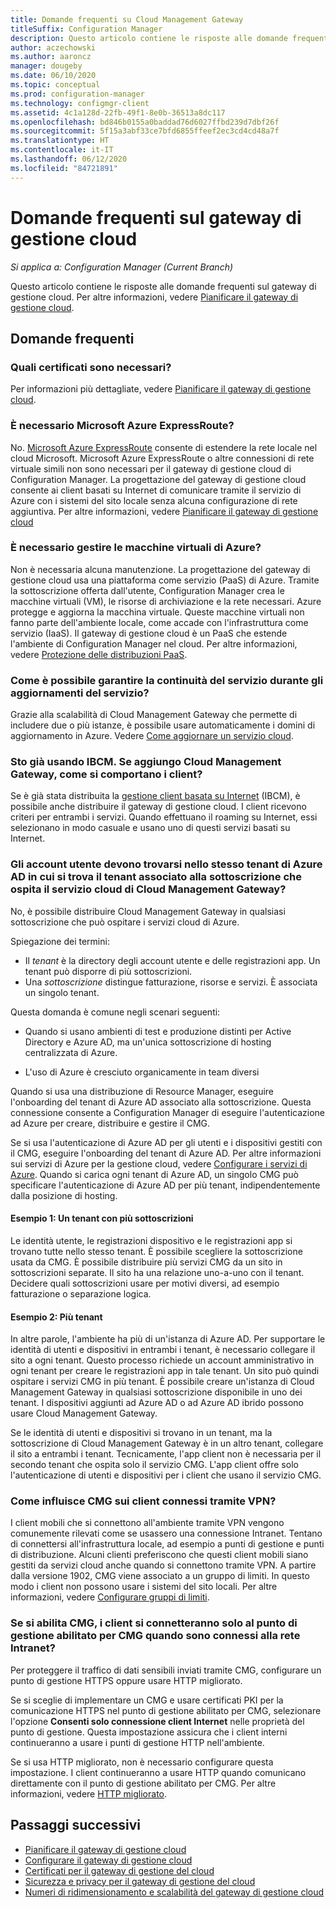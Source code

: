 ```yaml
---
title: Domande frequenti su Cloud Management Gateway
titleSuffix: Configuration Manager
description: Questo articolo contiene le risposte alle domande frequenti sul gateway di gestione cloud
author: aczechowski
ms.author: aaroncz
manager: dougeby
ms.date: 06/10/2020
ms.topic: conceptual
ms.prod: configuration-manager
ms.technology: configmgr-client
ms.assetid: 4c1a128d-22fb-49f1-8e0b-36513a8dc117
ms.openlocfilehash: bd846b0155a0baddad76d6027ffbd239d7dbf26f
ms.sourcegitcommit: 5f15a3abf33ce7bfd6855ffeef2ec3cd4cd48a7f
ms.translationtype: HT
ms.contentlocale: it-IT
ms.lasthandoff: 06/12/2020
ms.locfileid: "84721891"
---
```

# <a name="frequently-asked-questions-about-the-cloud-management-gateway"></a>Domande frequenti sul gateway di gestione cloud

*Si applica a: Configuration Manager (Current Branch)*

Questo articolo contiene le risposte alle domande frequenti sul gateway di gestione cloud. Per altre informazioni, vedere [Pianificare il gateway di gestione cloud](plan-cloud-management-gateway.md).

## <a name="frequently-asked-questions"></a>Domande frequenti

### <a name="what-certificates-do-i-need"></a>Quali certificati sono necessari?

Per informazioni più dettagliate, vedere [Pianificare il gateway di gestione cloud](certificates-for-cloud-management-gateway.md).

### <a name="do-i-need-azure-expressroute"></a>È necessario Microsoft Azure ExpressRoute?

No. [Microsoft Azure ExpressRoute](/azure/expressroute/expressroute-introduction) consente di estendere la rete locale nel cloud Microsoft. Microsoft Azure ExpressRoute o altre connessioni di rete virtuale simili non sono necessari per il gateway di gestione cloud di Configuration Manager. La progettazione del gateway di gestione cloud consente ai client basati su Internet di comunicare tramite il servizio di Azure con i sistemi del sito locale senza alcuna configurazione di rete aggiuntiva. Per altre informazioni, vedere [Pianificare il gateway di gestione cloud](plan-cloud-management-gateway.md)

<!-- SCCMDocs#1659 -->

### <a name="do-i-need-to-maintain-the-azure-virtual-machines"></a>È necessario gestire le macchine virtuali di Azure?

Non è necessaria alcuna manutenzione. La progettazione del gateway di gestione cloud usa una piattaforma come servizio (PaaS) di Azure. Tramite la sottoscrizione offerta dall'utente, Configuration Manager crea le macchine virtuali (VM), le risorse di archiviazione e la rete necessari. Azure protegge e aggiorna la macchina virtuale. Queste macchine virtuali non fanno parte dell'ambiente locale, come accade con l'infrastruttura come servizio (IaaS). Il gateway di gestione cloud è un PaaS che estende l'ambiente di Configuration Manager nel cloud. Per altre informazioni, vedere [Protezione delle distribuzioni PaaS](/azure/security/security-paas-deployments).

### <a name="how-can-i-ensure-service-continuity-during-service-updates"></a>Come è possibile garantire la continuità del servizio durante gli aggiornamenti del servizio?

Grazie alla scalabilità di Cloud Management Gateway che permette di includere due o più istanze, è possibile usare automaticamente i domini di aggiornamento in Azure. Vedere [Come aggiornare un servizio cloud](/azure/cloud-services/cloud-services-update-azure-service).

### <a name="im-already-using-ibcm-if-i-add-cmg-how-do-clients-behave"></a>Sto già usando IBCM. Se aggiungo Cloud Management Gateway, come si comportano i client?

Se è già stata distribuita la [gestione client basata su Internet](../plan-internet-based-client-management.md) (IBCM), è possibile anche distribuire il gateway di gestione cloud. I client ricevono criteri per entrambi i servizi. Quando effettuano il roaming su Internet, essi selezionano in modo casuale e usano uno di questi servizi basati su Internet.

### <a name="do-the-user-accounts-have-to-be-in-the-same-azure-ad-tenant-as-the-tenant-associated-with-the-subscription-that-hosts-the-cmg-cloud-service"></a><a name="bkmk_tenant"></a> Gli account utente devono trovarsi nello stesso tenant di Azure AD in cui si trova il tenant associato alla sottoscrizione che ospita il servizio cloud di Cloud Management Gateway?
<!--SCCMDocs-pr issue #2873-->
No, è possibile distribuire Cloud Management Gateway in qualsiasi sottoscrizione che può ospitare i servizi cloud di Azure.

Spiegazione dei termini:

- Il _tenant_ è la directory degli account utente e delle registrazioni app. Un tenant può disporre di più sottoscrizioni.
- Una _sottoscrizione_ distingue fatturazione, risorse e servizi. È associata un singolo tenant.

Questa domanda è comune negli scenari seguenti:  

- Quando si usano ambienti di test e produzione distinti per Active Directory e Azure AD, ma un'unica sottoscrizione di hosting centralizzata di Azure.

- L'uso di Azure è cresciuto organicamente in team diversi

Quando si usa una distribuzione di Resource Manager, eseguire l'onboarding del tenant di Azure AD associato alla sottoscrizione. Questa connessione consente a Configuration Manager di eseguire l'autenticazione ad Azure per creare, distribuire e gestire il CMG.  

Se si usa l'autenticazione di Azure AD per gli utenti e i dispositivi gestiti con il CMG, eseguire l'onboarding del tenant di Azure AD. Per altre informazioni sui servizi di Azure per la gestione cloud, vedere [Configurare i servizi di Azure](../../../servers/deploy/configure/azure-services-wizard.md). Quando si carica ogni tenant di Azure AD, un singolo CMG può specificare l'autenticazione di Azure AD per più tenant, indipendentemente dalla posizione di hosting.

#### <a name="example-1-one-tenant-with-multiple-subscriptions"></a>Esempio 1: Un tenant con più sottoscrizioni

Le identità utente, le registrazioni dispositivo e le registrazioni app si trovano tutte nello stesso tenant. È possibile scegliere la sottoscrizione usata da CMG. È possibile distribuire più servizi CMG da un sito in sottoscrizioni separate. Il sito ha una relazione uno-a-uno con il tenant. Decidere quali sottoscrizioni usare per motivi diversi, ad esempio fatturazione o separazione logica.

#### <a name="example-2-multiple-tenants"></a>Esempio 2: Più tenant

In altre parole, l'ambiente ha più di un'istanza di Azure AD. Per supportare le identità di utenti e dispositivi in entrambi i tenant, è necessario collegare il sito a ogni tenant. Questo processo richiede un account amministrativo in ogni tenant per creare le registrazioni app in tale tenant. Un sito può quindi ospitare i servizi CMG in più tenant. È possibile creare un'istanza di Cloud Management Gateway in qualsiasi sottoscrizione disponibile in uno dei tenant. I dispositivi aggiunti ad Azure AD o ad Azure AD ibrido possono usare Cloud Management Gateway.

Se le identità di utenti e dispositivi si trovano in un tenant, ma la sottoscrizione di Cloud Management Gateway è in un altro tenant, collegare il sito a entrambi i tenant. Tecnicamente, l'app client non è necessaria per il secondo tenant che ospita solo il servizio CMG. L'app client offre solo l'autenticazione di utenti e dispositivi per i client che usano il servizio CMG.<!-- SCCMDocs#1902 -->

### <a name="how-does-cmg-affect-my-clients-connected-via-vpn"></a>Come influisce CMG sui client connessi tramite VPN?

I client mobili che si connettono all'ambiente tramite VPN vengono comunemente rilevati come se usassero una connessione Intranet. Tentano di connettersi all'infrastruttura locale, ad esempio a punti di gestione e punti di distribuzione. Alcuni clienti preferiscono che questi client mobili siano gestiti da servizi cloud anche quando si connettono tramite VPN. A partire dalla versione 1902, CMG viene associato a un gruppo di limiti. In questo modo i client non possono usare i sistemi del sito locali. Per altre informazioni, vedere [Configurare gruppi di limiti](setup-cloud-management-gateway.md#configure-boundary-groups).

### <a name="if-i-enable-a-cmg-will-my-clients-only-connect-to-the-cmg-enabled-management-point-when-theyre-connected-to-the-intranet"></a>Se si abilita CMG, i client si connetteranno solo al punto di gestione abilitato per CMG quando sono connessi alla rete Intranet?

Per proteggere il traffico di dati sensibili inviati tramite CMG, configurare un punto di gestione HTTPS oppure usare HTTP migliorato.

Se si sceglie di implementare un CMG e usare certificati PKI per la comunicazione HTTPS nel punto di gestione abilitato per CMG, selezionare l'opzione **Consenti solo connessione client Internet** nelle proprietà del punto di gestione. Questa impostazione assicura che i client interni continueranno a usare i punti di gestione HTTP nell'ambiente.

Se si usa HTTP migliorato, non è necessario configurare questa impostazione. I client continueranno a usare HTTP quando comunicano direttamente con il punto di gestione abilitato per CMG. Per altre informazioni, vedere [HTTP migliorato](../../../plan-design/hierarchy/enhanced-http.md).

## <a name="next-steps"></a>Passaggi successivi

- [Pianificare il gateway di gestione cloud](plan-cloud-management-gateway.md)
- [Configurare il gateway di gestione cloud](setup-cloud-management-gateway.md)
- [Certificati per il gateway di gestione del cloud](certificates-for-cloud-management-gateway.md)
- [Sicurezza e privacy per il gateway di gestione del cloud](security-and-privacy-for-cloud-management-gateway.md)
- [Numeri di ridimensionamento e scalabilità del gateway di gestione cloud](../../../plan-design/configs/size-and-scale-numbers.md#bkmk_cmg)
